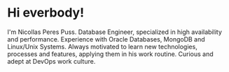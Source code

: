 # Hi everbody!

   I'm Nicollas Peres Puss. Database Engineer, specialized in high availability and performance. Experience with Oracle Databases, MongoDB and Linux/Unix Systems. 
   Always motivated to learn new technologies, processes and features, applying them in his work routine. Curious and adept at DevOps work culture.

<!--
**nicollaspuss/nicollaspuss** is a ✨ _special_ ✨ repository because its `README.md` (this file) appears on your GitHub profile.

Here are some ideas to get you started:

- 🔭 I’m currently working on ...
- 🌱 I’m currently learning ...
- 👯 I’m looking to collaborate on ...
- 🤔 I’m looking for help with ...
- 💬 Ask me about ...
- 📫 How to reach me: ...
- 😄 Pronouns: ...
- ⚡ Fun fact: ...
-->
